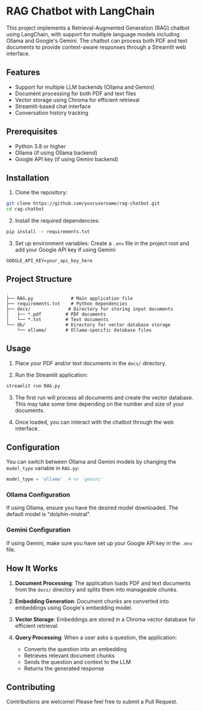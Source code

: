 # RAG Chatbot with LangChain

This project implements a Retrieval-Augmented Generation (RAG) chatbot using LangChain, with support for multiple language models including Ollama and Google's Gemini. The chatbot can process both PDF and text documents to provide context-aware responses through a Streamlit web interface.

## Features

- Support for multiple LLM backends (Ollama and Gemini)
- Document processing for both PDF and text files
- Vector storage using Chroma for efficient retrieval
- Streamlit-based chat interface
- Conversation history tracking

## Prerequisites

- Python 3.8 or higher
- Ollama (if using Ollama backend)
- Google API key (if using Gemini backend)

## Installation

1. Clone the repository:
```bash
git clone https://github.com/yourusername/rag-chatbot.git
cd rag-chatbot
```

2. Install the required dependencies:
```bash
pip install -r requirements.txt
```

3. Set up environment variables:
Create a `.env` file in the project root and add your Google API key if using Gemini:
```
GOOGLE_API_KEY=your_api_key_here
```

## Project Structure

```
.
├── RAG.py              # Main application file
├── requirements.txt    # Python dependencies
├── docs/              # Directory for storing input documents
│   ├── *.pdf         # PDF documents
│   └── *.txt         # Text documents
└── db/               # Directory for vector database storage
    └── ollama/       # Ollama-specific database files
```

## Usage

1. Place your PDF and/or text documents in the `docs/` directory.

2. Run the Streamlit application:
```bash
streamlit run RAG.py
```

3. The first run will process all documents and create the vector database. This may take some time depending on the number and size of your documents.

4. Once loaded, you can interact with the chatbot through the web interface.

## Configuration

You can switch between Ollama and Gemini models by changing the `model_type` variable in `RAG.py`:

```python
model_type = 'ollama'  # or 'gemini'
```

### Ollama Configuration
If using Ollama, ensure you have the desired model downloaded. The default model is "dolphin-mistral".

### Gemini Configuration
If using Gemini, make sure you have set up your Google API key in the `.env` file.

## How It Works

1. **Document Processing**: The application loads PDF and text documents from the `docs/` directory and splits them into manageable chunks.

2. **Embedding Generation**: Document chunks are converted into embeddings using Google's embedding model.

3. **Vector Storage**: Embeddings are stored in a Chroma vector database for efficient retrieval.

4. **Query Processing**: When a user asks a question, the application:
   - Converts the question into an embedding
   - Retrieves relevant document chunks
   - Sends the question and context to the LLM
   - Returns the generated response

## Contributing

Contributions are welcome! Please feel free to submit a Pull Request.
